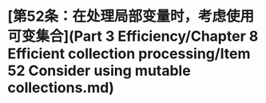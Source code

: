 # \[第52条：在处理局部变量时，考虑使用可变集合]\(Part 3 Efficiency/Chapter 8 Efficient collection processing/Item 52 Consider using mutable collections.md)

